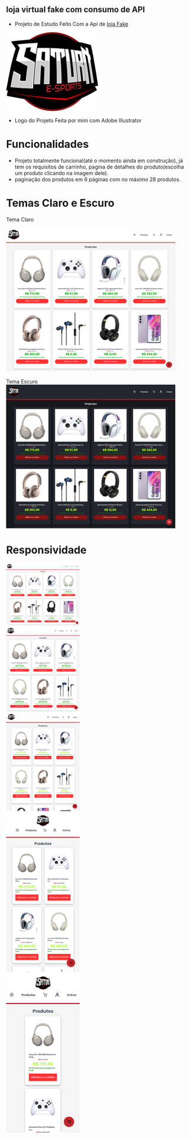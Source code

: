 ## loja virtual fake com consumo de API

- Projeto de Estudo Feito Com a Api de [loja Fake](https://fakestoreapi.in)

<img src="./src/images/saturn%20.png" alt="Descrição da Imagem" style="width: 250px;">

- Logo do Projeto Feita por mim com Adobe Illustrator

# Funcionalidades

- Projeto totalmente funcional(até o momento ainda em construção), já tem os requisitos de carrinho, pagina de detalhes do produto(escolha um produto clicando na imagem dele).
- paginação dos produtos em 6 páginas com no máximo 28 produtos.

# Temas Claro e Escuro

Tema Claro
<div>
<img src="./src/images/screens/white/Macbook-Air-1559x1319.png" alt="Descrição da Imagem" style="width: 460px;" >
</div>
<br>
Tema Escuro
<div>
<img src="./src/images/screens/dark/Macbook-Air-1559x1319.png" alt="Descrição da Imagem" style="width: 460px;">
</div>

# Responsividade

<div>
<img src="./src/images/screens/white/Macbook-Air-1559x1319.png" alt="Descrição da Imagem" style="width: 200px;">
<br>
<img src="./src/images/screens/white/iPad-Air-5-1138x1309.png" alt="Descrição da Imagem" style="width: 200px;">
<br>
<img src="./src/images/screens/white/iPhone-14-Pro-Max-877x1172.png" alt="Descrição da Imagem" style="width: 200px;">
<br>
<img src="./src/images/screens/white/Pixel-7-Pro-480x1040.png" alt="Descrição da Imagem" style="width: 200px;">
<br>
<img src="./src/images/screens/white/iPhone-14-Pro-393x852.png" alt="Descrição da Imagem" style="width: 200px;">
<br>
</div>